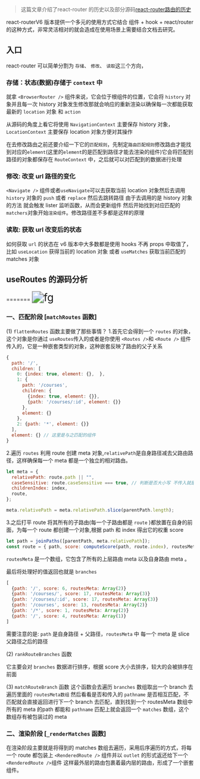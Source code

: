 > 这篇文章介绍了react-router 的历史以及部分源码[react-router路由的历史](https://blog.csdn.net/qiwoo_weekly/article/details/127116248)

react-routerV6 版本提供一个多元的使用方式它结合 组件 + hook + react/router 的这种方式，非常灵活相对的就会造成在使用场景上需要结合文档去研究。

## 入口
react-router 可以简单分割为 `存储`、 `修改`、 `读取`这三个方向，

### 存储：状态(数据)存储于 `context` 中
就拿 `<BrowserRouter />` 组件来说，它会位于根组件的位置，它会将 `history` 对象并且每一次 history 对象发生修改那就会响应的重新渲染以确保每一次都能获取最新的 `location` 对象 和 `action` 

从源码的角度上看它将使用 `NavigationContext` 主要保存 history 对象， `LocationContext` 主要保存 location 对象方便对其操作

在去修改路由之前还要介绍一下它的`匹配规则`，先制定`路由匹配规则`修改路由才能找到对应的`element`(这里的`element`的是匹配到路径才能去渲染的组件)它会将匹配到路径的对象都保存在 `RouteContext` 中，之后就可以对匹配到的数据进行处理

### 修改: 改变 url 路径的变化
`<Navigate />` 组件或者`useNavigate`可以去获取当前 location 对象然后去调用 `history` 对象的 `push` 或者 `replace` 然后去跳转路径 由于去调用的是 history 对象的方法 就会触发 lister 监听函数，从而会更新组件 然后开始找到对应匹配的`matchers`对象开始`渲染组件`。修改路径差不多都是这样的原理

### 读取: 获取 url 改变后的状态
如何获取 `url` 的状态在 v6 版本中大多数都是使用 hooks 不再 props 中取值了，比如 `useLocation` 获得当前的 location 对象 或者 `useMatches` 获取当前匹配的 matches 对象 

## useRoutes 的源码分析

=======
<img src="https://user-images.githubusercontent.com/63789659/201244704-28af8010-0a7c-43f4-923d-b968e56d55e6.png" alt="fg" style="zoom:200%;" />

### 一、匹配阶段 [`matchRoutes` 函数]

(1) `flattenRoutes` 函数主要做了那些事情？
1.首先它会得到一个 `routes` 的对象，这个对象是你通过 `useRoutes`传入的或者是你使用 `<Routes />`和 `<Route />` 组件传入的，它是一种嵌套类型的对象，这种嵌套反映了路由的父子关系

~~~js
{
  path: '/',
  children: [
    0: {index: true, element: {},  },
    1: {
      path: '/courses', 
      children: {
        {index: true, element: {}},
        {path: '/courses/:id', element: {}}
      }, 
      element: {}
    },
    2: {path: '*', element: {}}
  ],
  element: {} // 这里是与之匹配的组件
}
~~~
2.遍历 `routes` 利用 route 创建 meta 对象,`relativePath`是自身路径减去父路由路径，这样确保每一个 meta 都是一个独立的相对路由。

~~~js
let meta = {
  relativePath: route.path || "",
  caseSensitive: route.caseSensitive === true, // 判断是否大小写 不传入就是 false 
  childrenIndex: index,
  route,
};

meta.relativePath = meta.relativePath.slice(parentPath.length);

~~~

3.之后打平 route 将其所有的子路由(每一个子路由都是 `route` )都放置在自身的前面，为每一个 route 都创建一个对象,根据 path 和 index 得出它的权重 score
~~~js
let path = joinPaths([parentPath, meta.relativePath]);
const route = { path, score: computeScore(path, route.index), routesMeta }
~~~
`routesMeta` 是一个数组，它包含了所有的上层路由 meta 以及自身路由 meta 。 

最后将处理好的值返回也就是 `branches`

~~~js
[
  {path: '/', score: 6, routesMeta: Array(2)}
  {path: '/courses/', score: 17, routesMeta: Array(3)}
  {path: '/courses/:id', score: 17, routesMeta: Array(3)}
  {path: '/courses', score: 13, routesMeta: Array(2)}
  {path: '/*', score: 1, routesMeta: Array(2)}
  {path: '/', score: 4, routesMeta: Array(1)}
]
~~~
需要注意的是: `path` 是自身路径 + 父路径，`routesMeta` 中 每一个 meta 是 slice 父路径之后的路径

(2) `rankRouteBranches` 函数

它主要会对 `branches` 数据进行排序，根据 score 大小去排序，较大的会被排序在前面

(3) `matchRouteBranch` 函数
这个函数会去遍历 `branches` 数组取出一个 branch 去遍历里面的 `routesMeta数组` 然后看看是否和传入的 `pathname` 是否相互匹配，不匹配就会直接返回进行下一个 branch 去匹配，直到找到一个 routesMeta 数组中所有的 meta 的path 都能和 `pathname` 匹配上就会返回一个 `matches` 数组，这个数组存有被包装过的 meta     

### 二、渲染阶段 [`_renderMatches` 函数]

在渲染阶段主要就是将得到的 matches 数组去遍历，采用后序遍历的方式，将每一个 route 都包装上 `<RenderedRoute />` 组件并以 `outlet` 的形式返还给下一个 `<RenderedRoute />`组件 这样最外层的路由包裹着最内层的路由，形成了一个嵌套组件。